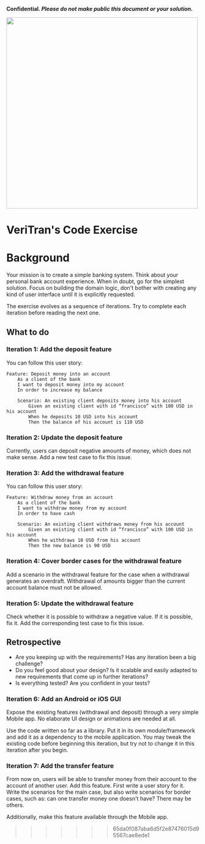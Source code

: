 **Confidential. *Please do not make public this document or your solution.***

<p>
<img width="500" src="https://i.imgur.com/jsTbKua.png">
</p>

# VeriTran's Code Exercise

# Background

Your mission is to create a simple banking system. Think about your personal bank account experience. When in doubt, go for the simplest solution. Focus on building the domain logic, don't bother with creating any kind of user interface until it is explicitly requested.

The exercise evolves as a sequence of iterations. Try to complete each iteration before reading the next one.

## What to do
### Iteration 1: Add the deposit feature

You can follow this user story:

```gherkin
Feature: Deposit money into an account
    As a client of the bank
    I want to deposit money into my account
    In order to increase my balance

    Scenario: An existing client deposits money into his account
        Given an existing client with id “francisco” with 100 USD in his account
        When he deposits 10 USD into his account
        Then the balance of his account is 110 USD
```

### Iteration 2: Update the deposit feature

Currently, users can deposit negative amounts of money, which does not make sense. Add a new test case to fix this issue.

### Iteration 3: Add the withdrawal feature

You can follow this user story:
```gherkin
Feature: Withdraw money from an account
    As a client of the bank
    I want to withdraw money from my account
    In order to have cash

    Scenario: An existing client withdraws money from his account
        Given an existing client with id “francisco” with 100 USD in his account
        When he withdraws 10 USD from his account
        Then the new balance is 90 USD
```

### Iteration 4: Cover border cases for the withdrawal feature

Add a scenario in the withdrawal feature for the case when a withdrawal generates an overdraft. Withdrawal of amounts bigger than the current account balance must not be allowed.

### Iteration 5: Update the withdrawal feature

Check whether it is possible to withdraw a negative value. If it is possible, fix it. Add the corresponding test case to fix this issue.

## Retrospective

- Are you keeping up with the requirements? Has any iteration been a big challenge?
- Do you feel good about your design? Is it scalable and easily adapted to new requirements that come up in further iterations?
- Is everything tested? Are you confident in your tests?

### Iteration 6: Add an Android or iOS GUI

Expose the existing features (withdrawal and deposit) through a very simple Mobile app. No elaborate UI design or animations are needed at all.

Use the code written so far as a library. Put it in its own module/framework and add it as a dependency to the mobile application. You may tweak the existing code before beginning this iteration, but try not to change it in this iteration after you begin.


### Iteration 7: Add the transfer feature

From now on, users will be able to transfer money from their account to the account of another user. Add this feature. First write a user story for it. Write the scenarios for the main case, but also write scenarios for border cases, such as: can one transfer money one doesn't have? There may be others.

Additionally, make this feature available through the Mobile app.
>>>>>>> 65da0f087aba6d5f2e87476015d95567cae8ede1
